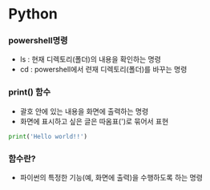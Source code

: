# Python

### powershell명령

- ls : 현재 디렉토리(폴더)의 내용을 확인하는 명령
- cd : powershell에서 련재 디렉토리(폴더)를 바꾸는 명령

### print() 함수

- 괄호 안에 있는 내용을 화면에 출력하는 명령
- 화면에 표시하고 싶은 글은 따옴표(')로 묶어서 표현

~~~python
print('Hello world!!')
~~~

### 함수란?

- 파이썬의 특정한 기능(예, 화면에 출력)을 수행하도록 하는 명령